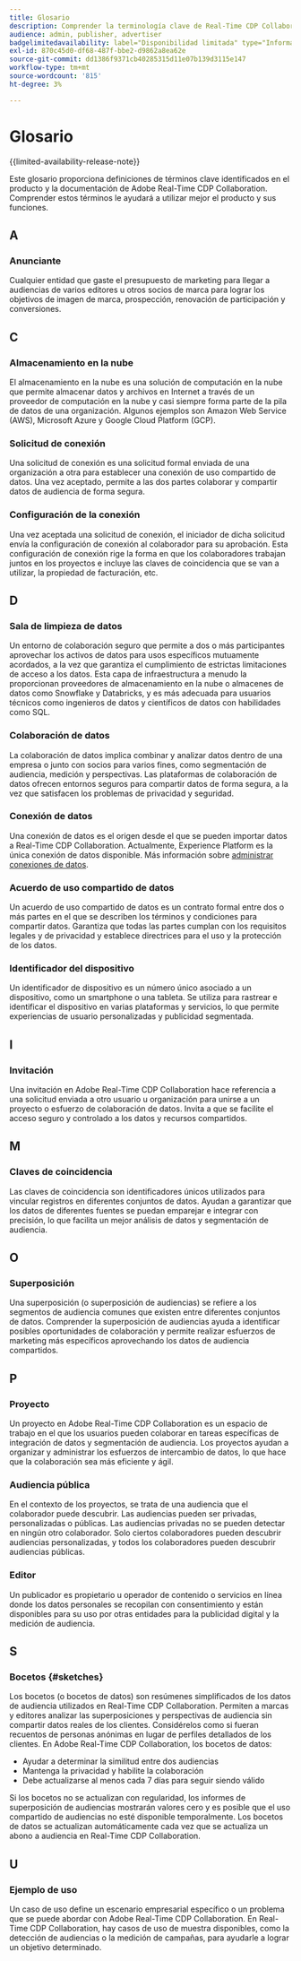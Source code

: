 ```yaml
---
title: Glosario
description: Comprender la terminología clave de Real-Time CDP Collaboration
audience: admin, publisher, advertiser
badgelimitedavailability: label="Disponibilidad limitada" type="Informative" url="https://helpx.adobe.com/es/legal/product-descriptions/real-time-customer-data-platform-collaboration.html newtab=true"
exl-id: 870c45d0-df68-487f-bbe2-d9862a8ea62e
source-git-commit: dd1386f9371cb40285315d11e07b139d3115e147
workflow-type: tm+mt
source-wordcount: '815'
ht-degree: 3%

---
```


# Glosario

{{limited-availability-release-note}}

Este glosario proporciona definiciones de términos clave identificados en el producto y la documentación de Adobe Real-Time CDP Collaboration. Comprender estos términos le ayudará a utilizar mejor el producto y sus funciones.

## A

### Anunciante

Cualquier entidad que gaste el presupuesto de marketing para llegar a audiencias de varios editores u otros socios de marca para lograr los objetivos de imagen de marca, prospección, renovación de participación y conversiones.

## C

### Almacenamiento en la nube

El almacenamiento en la nube es una solución de computación en la nube que permite almacenar datos y archivos en Internet a través de un proveedor de computación en la nube y casi siempre forma parte de la pila de datos de una organización. Algunos ejemplos son Amazon Web Service (AWS), Microsoft Azure y Google Cloud Platform (GCP).

### Solicitud de conexión

Una solicitud de conexión es una solicitud formal enviada de una organización a otra para establecer una conexión de uso compartido de datos. Una vez aceptado, permite a las dos partes colaborar y compartir datos de audiencia de forma segura.

### Configuración de la conexión

Una vez aceptada una solicitud de conexión, el iniciador de dicha solicitud envía la configuración de conexión al colaborador para su aprobación. Esta configuración de conexión rige la forma en que los colaboradores trabajan juntos en los proyectos e incluye las claves de coincidencia que se van a utilizar, la propiedad de facturación, etc.

<!--

### Crosswalk

An identity crosswalk is a tool used to connect different identifiers across datasets to enrich your audience data with additional attributes or dimensions. It creates a bridge between different data points, allowing for a more comprehensive and cohesive view of the data.

-->

## D

### Sala de limpieza de datos

Un entorno de colaboración seguro que permite a dos o más participantes aprovechar los activos de datos para usos específicos mutuamente acordados, a la vez que garantiza el cumplimiento de estrictas limitaciones de acceso a los datos. Esta capa de infraestructura a menudo la proporcionan proveedores de almacenamiento en la nube o almacenes de datos como Snowflake y Databricks, y es más adecuada para usuarios técnicos como ingenieros de datos y científicos de datos con habilidades como SQL.

### Colaboración de datos

La colaboración de datos implica combinar y analizar datos dentro de una empresa o junto con socios para varios fines, como segmentación de audiencia, medición y perspectivas. Las plataformas de colaboración de datos ofrecen entornos seguros para compartir datos de forma segura, a la vez que satisfacen los problemas de privacidad y seguridad.

### Conexión de datos

Una conexión de datos es el origen desde el que se pueden importar datos a Real-Time CDP Collaboration. Actualmente, Experience Platform es la única conexión de datos disponible. Más información sobre [administrar conexiones de datos](/help/guide/setup/manage-data-connection.md).

### Acuerdo de uso compartido de datos

Un acuerdo de uso compartido de datos es un contrato formal entre dos o más partes en el que se describen los términos y condiciones para compartir datos. Garantiza que todas las partes cumplan con los requisitos legales y de privacidad y establece directrices para el uso y la protección de los datos.

### Identificador del dispositivo

Un identificador de dispositivo es un número único asociado a un dispositivo, como un smartphone o una tableta. Se utiliza para rastrear e identificar el dispositivo en varias plataformas y servicios, lo que permite experiencias de usuario personalizadas y publicidad segmentada.

## I

### Invitación

Una invitación en Adobe Real-Time CDP Collaboration hace referencia a una solicitud enviada a otro usuario u organización para unirse a un proyecto o esfuerzo de colaboración de datos. Invita a que se facilite el acceso seguro y controlado a los datos y recursos compartidos.

<!--

## J

### Join key

In the context of identity crosswalks, a join key is a unique identifier used to match and link different identifiers across datasets, enabling the integration and unification of audience data from various sources. For example, a hashed email (HEM) can be a join key.

-->

## M

### Claves de coincidencia

Las claves de coincidencia son identificadores únicos utilizados para vincular registros en diferentes conjuntos de datos. Ayudan a garantizar que los datos de diferentes fuentes se puedan emparejar e integrar con precisión, lo que facilita un mejor análisis de datos y segmentación de audiencia.

## O

### Superposición

Una superposición (o superposición de audiencias) se refiere a los segmentos de audiencia comunes que existen entre diferentes conjuntos de datos. Comprender la superposición de audiencias ayuda a identificar posibles oportunidades de colaboración y permite realizar esfuerzos de marketing más específicos aprovechando los datos de audiencia compartidos.

## P

### Proyecto

Un proyecto en Adobe Real-Time CDP Collaboration es un espacio de trabajo en el que los usuarios pueden colaborar en tareas específicas de integración de datos y segmentación de audiencia. Los proyectos ayudan a organizar y administrar los esfuerzos de intercambio de datos, lo que hace que la colaboración sea más eficiente y ágil.

### Audiencia pública

En el contexto de los proyectos, se trata de una audiencia que el colaborador puede descubrir. Las audiencias pueden ser privadas, personalizadas o públicas. Las audiencias privadas no se pueden detectar en ningún otro colaborador. Solo ciertos colaboradores pueden descubrir audiencias personalizadas, y todos los colaboradores pueden descubrir audiencias públicas.

### Editor

Un publicador es propietario u operador de contenido o servicios en línea donde los datos personales se recopilan con consentimiento y están disponibles para su uso por otras entidades para la publicidad digital y la medición de audiencia.

## S

### Bocetos {#sketches}

Los bocetos (o bocetos de datos) son resúmenes simplificados de los datos de audiencia utilizados en Real-Time CDP Collaboration. Permiten a marcas y editores analizar las superposiciones y perspectivas de audiencia sin compartir datos reales de los clientes. Considérelos como si fueran recuentos de personas anónimas en lugar de perfiles detallados de los clientes.
En Adobe Real-Time CDP Collaboration, los bocetos de datos:

* Ayudar a determinar la similitud entre dos audiencias
* Mantenga la privacidad y habilite la colaboración
* Debe actualizarse al menos cada 7 días para seguir siendo válido

Si los bocetos no se actualizan con regularidad, los informes de superposición de audiencias mostrarán valores cero y es posible que el uso compartido de audiencias no esté disponible temporalmente. Los bocetos de datos se actualizan automáticamente cada vez que se actualiza un abono a audiencia en Real-Time CDP Collaboration.

## U

### Ejemplo de uso

Un caso de uso define un escenario empresarial específico o un problema que se puede abordar con Adobe Real-Time CDP Collaboration. En Real-Time CDP Collaboration, hay casos de uso de muestra disponibles, como la detección de audiencias o la medición de campañas, para ayudarle a lograr un objetivo determinado.
